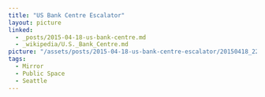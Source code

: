 ```yaml
---
title: "US Bank Centre Escalator"
layout: picture
linked:
  - _posts/2015-04-18-us-bank-centre.md
  - _wikipedia/U.S._Bank_Centre.md
picture: "/assets/posts/2015-04-18-us-bank-centre-escalator/20150418_223250140_iOS.jpg"
tags:
  - Mirror
  - Public Space
  - Seattle
---
```

